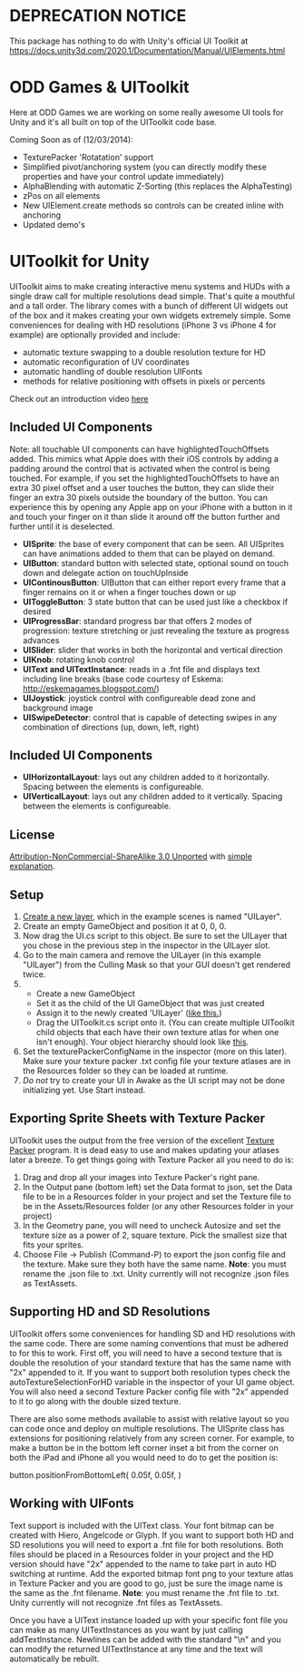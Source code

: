 # DEPRECATION NOTICE

This package has nothing to do with Unity's official UI Toolkit at https://docs.unity3d.com/2020.1/Documentation/Manual/UIElements.html


ODD Games & UIToolkit
=======



Here at ODD Games we are working on some really awesome UI tools for Unity and it's all built on top of the UIToolkit code base. 

Coming Soon as of (12/03/2014):
- TexturePacker 'Rotatation' support
- Simplified pivot/anchoring system (you can directly modify these properties and have your control update immediately)
- AlphaBlending with automatic Z-Sorting (this replaces the AlphaTesting)
- zPos on all elements
- New UIElement.create methods so controls can be created inline with anchoring
- Updated demo's


UIToolkit for Unity
=======

UIToolkit aims to make creating interactive menu systems and HUDs with a single draw call for multiple resolutions dead simple.  That's quite a mouthful
and a tall order. The library comes with a bunch of different UI widgets out of the box
and it makes creating your own widgets extremely simple.  Some conveniences for dealing with HD resolutions (iPhone 3 vs iPhone 4 for example) are
optionally provided and include:

* automatic texture swapping to a double resolution texture for HD
* automatic reconfiguration of UV coordinates
* automatic handling of double resolution UIFonts
* methods for relative positioning with offsets in pixels or percents

Check out an introduction video [here](http://www.youtube.com/watch?v=WeV1zbMpm5k)

Included UI Components
-----

Note: all touchable UI components can have highlightedTouchOffsets added.  This mimics what Apple does with their iOS controls by adding a padding around
the control that is activated when the control is being touched.  For example, if you set the highlightedTouchOffsets to have an extra 30 pixel offset
and a user touches the button, they can slide their finger an extra 30 pixels outside the boundary of the button.  You can experience this by opening
any Apple app on your iPhone with a button in it and touch your finger on it than slide it around off the button further and further until it is deselected.

* **UISprite**: the base of every component that can be seen.  All UISprites can have animations added to them that can be played on demand.
* **UIButton**: standard button with selected state, optional sound on touch down and delegate action on touchUpInside
* **UIContinousButton**: UIButton that can either report every frame that a finger remains on it or when a finger touches down or up
* **UIToggleButton**: 3 state button that can be used just like a checkbox if desired
* **UIProgressBar**: standard progress bar that offers 2 modes of progression: texture stretching or just revealing the texture as progress advances
* **UISlider**: slider that works in both the horizontal and vertical direction
* **UIKnob**: rotating knob control
* **UIText and UITextInstance**: reads in a .fnt file and displays text including line breaks (base code courtesy of Eskema: http://eskemagames.blogspot.com/)
* **UIJoystick**: joystick control with configureable dead zone and background image
* **UISwipeDetector**: control that is capable of detecting swipes in any combination of directions (up, down, left, right)


Included UI Components
-----

* **UIHorizontalLayout**: lays out any children added to it horizontally.  Spacing between the elements is configureable.
* **UIVerticalLayout**: lays out any children added to it vertically.  Spacing between the elements is configureable.


License
-----
[Attribution-NonCommercial-ShareAlike 3.0 Unported](http://creativecommons.org/licenses/by-nc-sa/3.0/legalcode) with [simple explanation](http://creativecommons.org/licenses/by-nc-sa/3.0/deed.en_US).


Setup
-----

1. [Create a new layer](http://unity3d.com/support/documentation/Components/Layers.html), which in the example scenes is named "UILayer".
2. Create an empty GameObject and position it at 0, 0, 0.
3. Now drag the UI.cs script to this object.  Be sure to set the UILayer that you chose in the previous step in the inspector in the UILayer slot.
4. Go to the main camera and remove the UILayer (in this example "UILayer") from the Culling Mask so that your GUI doesn't get rendered twice.
5. 
	- Create a new GameObject
	- Set it as the child of the UI GameObject that was just created
	- Assign it to the newly created 'UILayer' ([like this.](http://unity3d.com/support/documentation/Components/Layers.html))
	- Drag the UIToolkit.cs script onto it.
(You can create multiple UIToolkit child objects that each have their own texture atlas for when one isn't enough).  Your object hierarchy should look like 
[this](http://cl.ly/6Z6x/Screen_shot_2011-05-08_at_10.34.01_AM.png).
6. Set the texturePackerConfigName in the inspector (more on this later).  Make sure your texture packer .txt config file your
texture atlases are in the Resources folder so they can be loaded at runtime.
7. *Do not* try to create your UI in Awake as the UI script may not be done initializing yet.  Use Start instead.


Exporting Sprite Sheets with Texture Packer
-----

UIToolkit uses the output from the free version of the excellent [Texture Packer](http://www.texturepacker.com/) program.  It is dead easy to use
and makes updating your atlases later a breeze.  To get things going with Texture Packer all you need to do is:

1. Drag and drop all your images into Texture Packer's right pane.
2. In the Output pane (bottom left) set the Data format to json, set the Data file to be in a Resources folder in your project and set the Texture
file to be in the Assets/Resources folder (or any other Resources folder in your project)
3. In the Geometry pane, you will need to uncheck Autosize and set the texture size as a power of 2, square texture.  Pick the smallest size that fits your sprites.
4. Choose File -> Publish (Command-P) to export the json config file and the texture.  Make sure they both have the same name.  **Note**: you must rename
the .json file to .txt.  Unity currently will not recognize .json files as TextAssets.


Supporting HD and SD Resolutions
-----

UIToolkit offers some conveniences for handling SD and HD resolutions with the same code.  There are some naming conventions that must be adhered
to for this to work.  First off, you will need to have a second texture that is double the resolution of your standard texture that has the same
name with "2x" appended to it.  If you want to support both resolution types check the autoTextureSelectionForHD variable in the inspector of
your UI game object.  You will also need a second Texture Packer config file with "2x" appended to it to go along with the double sized texture.

There are also some methods available to assist with relative layout so you can code once and deploy on multiple resolutions.  The UISprite class
has extensions for positioning relatively from any screen corner. For example, to make a
button be in the bottom left corner inset a bit from the corner on both the iPad and iPhone all you would need to do to get the position is:

button.positionFromBottomLeft( 0.05f, 0.05f, )


Working with UIFonts
-----

Text support is included with the UIText class.  Your font bitmap can be created with Hiero, Angelcode or Glyph.  If you want to support both HD
and SD resolutions you will need to export a .fnt file for both resolutions.  Both files should be placed in a Resources folder in your project
and the HD version should have "2x" appended to the name to take part in auto HD switching at runtime.  Add the exported bitmap font png to your
texture atlas in Texture Packer and you are good to go, just be sure the image name is the same as the .fnt filename.  **Note**: you must rename
the .fnt file to .txt.  Unity currently will not recognize .fnt files as TextAssets.

Once you have a UIText instance loaded up with your specific font file you can make as many UITextInstances as you want by just calling
addTextInstance.  Newlines can be added with the standard "\\n" and you can modify the returned UITextInstance at any time and the text
will automatically be rebuilt.
